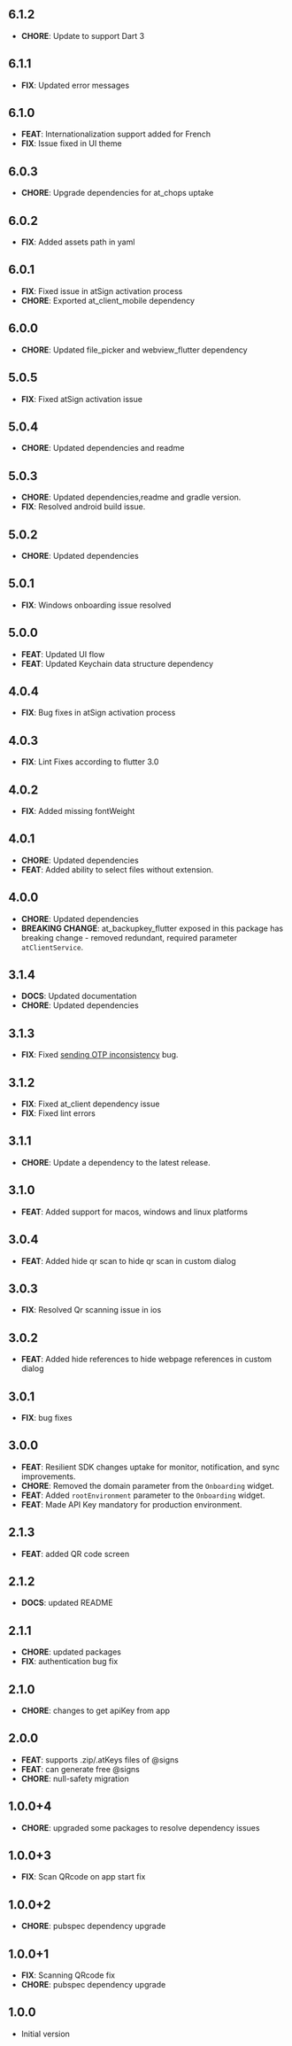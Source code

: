 ## 6.1.2
- **CHORE**: Update to support Dart 3

## 6.1.1
- **FIX**: Updated error messages

## 6.1.0
- **FEAT**: Internationalization support added for French
- **FIX**: Issue fixed in UI theme

## 6.0.3
- **CHORE**: Upgrade dependencies for at_chops uptake

## 6.0.2
- **FIX**: Added assets path in yaml

## 6.0.1
- **FIX**: Fixed issue in atSign activation process
- **CHORE**: Exported at_client_mobile dependency

## 6.0.0
- **CHORE**: Updated file_picker and webview_flutter dependency

## 5.0.5
- **FIX**: Fixed atSign activation issue

## 5.0.4
- **CHORE**: Updated dependencies and readme

## 5.0.3
- **CHORE**: Updated dependencies,readme and gradle version.
- **FIX**: Resolved android build issue.

## 5.0.2
- **CHORE**: Updated dependencies

## 5.0.1
- **FIX**: Windows onboarding issue resolved

## 5.0.0
- **FEAT**: Updated UI flow
- **FEAT**: Updated Keychain data structure dependency

## 4.0.4
- **FIX**: Bug fixes in atSign activation process

## 4.0.3
- **FIX**: Lint Fixes according to flutter 3.0

## 4.0.2
- **FIX**: Added missing fontWeight

## 4.0.1
- **CHORE**: Updated dependencies
- **FEAT**: Added ability to select files without extension.

## 4.0.0
- **CHORE**: Updated dependencies
- **BREAKING CHANGE**: at_backupkey_flutter exposed in this package has breaking change - removed redundant, required parameter `atClientService`.

## 3.1.4
- **DOCS**: Updated documentation
- **CHORE**: Updated dependencies

## 3.1.3
- **FIX**: Fixed [sending OTP inconsistency](https://github.com/atsign-foundation/at_widgets/issues/236) bug.

## 3.1.2
- **FIX**: Fixed at_client dependency issue
- **FIX**: Fixed lint errors

## 3.1.1
- **CHORE**: Update a dependency to the latest release.

## 3.1.0
- **FEAT**: Added support for macos, windows and linux platforms

## 3.0.4
- **FEAT**: Added hide qr scan to hide qr scan in custom dialog

## 3.0.3
- **FIX**: Resolved Qr scanning issue in ios

## 3.0.2
- **FEAT**: Added hide references to hide webpage references in custom dialog

## 3.0.1
- **FIX**: bug fixes

## 3.0.0
- **FEAT**: Resilient SDK changes uptake for monitor, notification, and sync improvements.
- **CHORE**: Removed the domain parameter from the `Onboarding` widget.
- **FEAT**: Added `rootEnvironment` parameter to the `Onboarding` widget.
- **FEAT**: Made API Key mandatory for production environment.

## 2.1.3
- **FEAT**: added QR code screen

## 2.1.2
- **DOCS**: updated README

## 2.1.1
- **CHORE**: updated packages
- **FIX**: authentication bug fix

## 2.1.0
- **CHORE**: changes to get apiKey from app

## 2.0.0
- **FEAT**: supports .zip/.atKeys files of @signs
- **FEAT**: can generate free @signs
- **CHORE**: null-safety migration

## 1.0.0+4
- **CHORE**: upgraded some packages to resolve dependency issues

## 1.0.0+3
- **FIX**: Scan QRcode on app start fix

## 1.0.0+2
- **CHORE**: pubspec dependency upgrade

## 1.0.0+1
- **FIX**: Scanning QRcode fix
- **CHORE**: pubspec dependency upgrade

## 1.0.0
- Initial version
